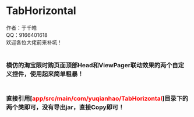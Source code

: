 TabHorizontal
===================================
作者：于千皓<br>
QQ：9166401618<br>
欢迎各位大佬前来补坑！<br><br>
### 模仿的淘宝限时购页面顶部Head和ViewPager联动效果的两个自定义控件，使用起来简单粗暴！<br><br>
### 直接引用[<font color=red>app/src/main/com/yuqianhao/TabHorizontal</font>]目录下的两个类即可，没有导出jar，直接Copy即可！<br><br>
